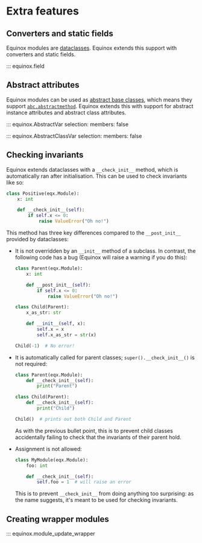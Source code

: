 # Extra features

## Converters and static fields

Equinox modules are [dataclasses](https://docs.python.org/3/library/dataclasses.html). Equinox extends this support with converters and static fields.

::: equinox.field

## Abstract attributes

Equinox modules can be used as [abstract base classes](https://docs.python.org/3/library/abc.html), which means they support [`abc.abstractmethod`](https://docs.python.org/3/library/abc.html#abc.abstractmethod). Equinox extends this with support for abstract instance attributes and abstract class attributes.

::: equinox.AbstractVar
    selection:
        members: false

::: equinox.AbstractClassVar
    selection:
        members: false

## Checking invariants

Equinox extends dataclasses with a `__check_init__` method, which is automatically ran after initialisation. This can be used to check invariants like so:

```python
class Positive(eqx.Module):
    x: int

    def __check_init__(self):
        if self.x <= 0:
            raise ValueError("Oh no!")
```

This method has three key differences compared to the `__post_init__` provided by dataclasses:

- It is not overridden by an `__init__` method of a subclass. In contrast, the following code has a bug (Equinox will raise a warning if you do this):
    
    ```python
    class Parent(eqx.Module):
        x: int

        def __post_init__(self):
            if self.x <= 0:
                raise ValueError("Oh no!")

    class Child(Parent):
        x_as_str: str

        def __init__(self, x):
            self.x = x
            self.x_as_str = str(x)

    Child(-1)  # No error!
    ```

- It is automatically called for parent classes; `super().__check_init__()` is not required:

    ```python
    class Parent(eqx.Module):
        def __check_init__(self):
            print("Parent")

    class Child(Parent):
        def __check_init__(self):
            print("Child")

    Child()  # prints out both Child and Parent
    ```

    As with the previous bullet point, this is to prevent child classes accidentally failing to check that the invariants of their parent hold.

- Assignment is not allowed:
    
    ```python
    class MyModule(eqx.Module):
        foo: int

        def __check_init__(self):
            self.foo = 1  # will raise an error
    ```

    This is to prevent `__check_init__` from doing anything too surprising: as the name suggests, it's meant to be used for checking invariants.

## Creating wrapper modules

::: equinox.module_update_wrapper

<!--
## Strict modules

Equinox supports an entirely optional "strict mode", for validating that you follow the abstract/final design pattern as discussed in [this style guide](../../../pattern/).

When enabled via
```python
class Foo(eqx.Module, strict=True):
    ...
```
then the following things are checked when you define your class (an error is raised if they fail).

- That all base classes are also strict `eqx.Module`s.
- That concrete classes are final.
- The `__init__` method and all fields are all defined on a single class.
- That abstract classes have names beginning with `"Abstract"`.
- That no concrete method is overridden. For example, this will raise an error:
    ```python
    class Foo(eqx.Module):
        def f(self): ...

    class Bar(Foo, strict=True):
        def f(self): ...
    ```
    but this is allowed:
    ```python
    class Abstract(eqx.Module):
        @abc.abstractmethod
        def f(self): ...

    class Concrete(Abstract, strict=True):
        def f(self): ...
    ```

Just the strict `Module` is checked. Subclasses will not become strict unless they also opt-in. This makes it possible to safely enable strict modules in a library, without affecting any downstream users.-->
